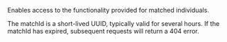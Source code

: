 <p>Enables access to the functionality provided for matched individuals.</p>
<p>The matchId is a short-lived UUID, typically valid for several hours. If the matchId has expired, subsequent requests will return a 404 error.</p>